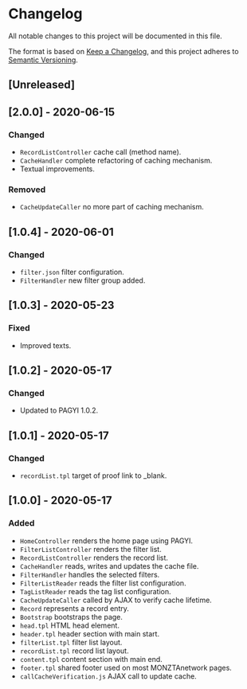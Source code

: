# Changelog
All notable changes to this project will be documented in this file.

The format is based on [Keep a Changelog](https://keepachangelog.com/en/1.0.0/),
and this project adheres to [Semantic Versioning](https://semver.org/spec/v2.0.0.html).

## [Unreleased]

## [2.0.0] - 2020-06-15
### Changed
- `RecordListController` cache call (method name).
- `CacheHandler` complete refactoring of caching mechanism.
- Textual improvements.

### Removed
- `CacheUpdateCaller` no more part of caching mechanism.

## [1.0.4] - 2020-06-01
### Changed
- `filter.json` filter configuration.
- `FilterHandler` new filter group added.

## [1.0.3] - 2020-05-23
### Fixed
- Improved texts.

## [1.0.2] - 2020-05-17
### Changed
- Updated to PAGYI 1.0.2.

## [1.0.1] - 2020-05-17
### Changed
- `recordList.tpl` target of proof link to _blank.

## [1.0.0] - 2020-05-17
### Added
- `HomeController` renders the home page using PAGYI.
- `FilterListController` renders the filter list.
- `RecordListController` renders the record list.
- `CacheHandler` reads, writes and updates the cache file.
- `FilterHandler` handles the selected filters.
- `FilterListReader` reads the filter list configuration.
- `TagListReader` reads the tag list configuration.
- `CacheUpdateCaller` called by AJAX to verify cache lifetime.
- `Record` represents a record entry.
- `Bootstrap` bootstraps the page.
- `head.tpl` HTML head element.
- `header.tpl` header section with main start.
- `filterList.tpl` filter list layout.
- `recordList.tpl` record list layout.
- `content.tpl` content section with main end.
- `footer.tpl` shared footer used on most MONZTAnetwork pages.
- `callCacheVerification.js` AJAX call to update cache.
